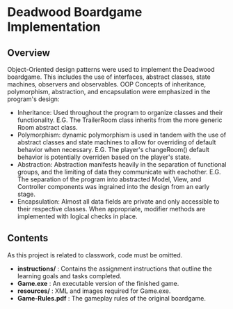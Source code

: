 # Deadwood Boardgame Implementation

## Overview
Object-Oriented design patterns were used to implement the Deadwood boardgame. This includes the use of interfaces, abstract classes, state machines, observers and observables. OOP Concepts of inheritance, polymorphism, abstraction, and encapsulation were emphasized in the program's design:

- Inheritance: Used throughout the program to organize classes and their functionality. E.G.  The TrailerRoom class inherits from the more generic Room abstract class.
- Polymorphism: dynamic polymorphism is used in tandem with the use of abstract classes and state machines to allow for overriding of default behavior when necessary. E.G. The player's changeRoom() default behavior is potentially overriden based on the player's state.
- Abstraction: Abstraction manifests heavily in the separation of functional groups, and the limiting of data they communicate with eachother. E.G. The separation of the program into abstracted Model, View, and Controller components was ingrained into the design from an early stage.
- Encapsulation: Almost all data fields are private and only accessible to their respective classes. When appropriate, modifier methods are implemented with logical checks in place.

## Contents
As this project is related to classwork, code must be omitted.
- **instructions/** : Contains the assignment instructions that outline the learning goals and tasks completed. 
- **Game.exe** : An executable version of the finished game.
- **resources/** : XML and images required for Game.exe.
- **Game-Rules.pdf** : The gameplay rules of the original boardgame.